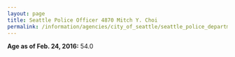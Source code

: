 ```yaml
---
layout: page
title: Seattle Police Officer 4870 Mitch Y. Choi
permalink: /information/agencies/city_of_seattle/seattle_police_department/copbook/4870/
---
```


**Age as of Feb. 24, 2016:** 54.0
